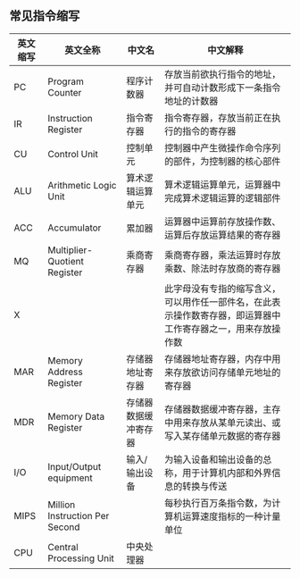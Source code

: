 ## 常见指令缩写

| 英文缩写 | 英文全称                       | 中文名               | 中文解释                                                     |
| -------- | ------------------------------ | -------------------- | ------------------------------------------------------------ |
| PC       | Program Counter                | 程序计数器           | 存放当前欲执行指令的地址，并可自动计数形成下一条指令地址的计数器 |
| IR       | Instruction Register           | 指令寄存器           | 指令寄存器，存放当前正在执行的指令的寄存器                   |
| CU       | Control Unit                   | 控制单元             | 控制器中产生微操作命令序列的部件，为控制器的核心部件         |
| ALU      | Arithmetic Logic Unit          | 算术逻辑运算单元     | 算术逻辑运算单元，运算器中完成算术逻辑运算的逻辑部件         |
| ACC      | Accumulator                    | 累加器               | 运算器中运算前存放操作数、运算后存放运算结果的寄存器         |
| MQ       | Multiplier-Quotient Register   | 乘商寄存器           | 乘商寄存器，乘法运算时存放乘数、除法时存放商的寄存器         |
| X        |                                |                      | 此字母没有专指的缩写含义，可以用作任一部件名，在此表示操作数寄存器，即运算器中工作寄存器之一，用来存放操作数 |
| MAR      | Memory Address Register        | 存储器地址寄存器     | 存储器地址寄存器，内存中用来存放欲访问存储单元地址的寄存器   |
| MDR      | Memory Data Register           | 存储器数据缓冲寄存器 | 存储器数据缓冲寄存器，主存中用来存放从某单元读出、或写入某存储单元数据的寄存器 |
| I/O      | Input/Output equipment         | 输入/输出设备        | 为输入设备和输出设备的总称，用于计算机内部和外界信息的转换与传送 |
| MIPS     | Million Instruction Per Second |                      | 每秒执行百万条指令数，为计算机运算速度指标的一种计量单位     |
| CPU      | Central Processing Unit        | 中央处理器           |                                                              |

